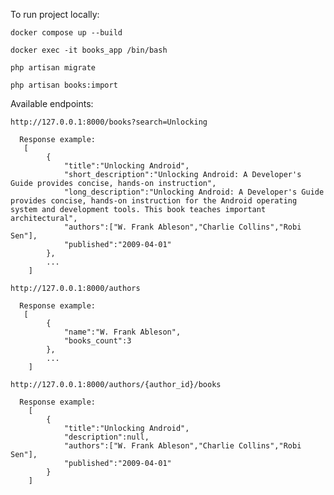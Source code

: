 To run project locally:

`docker compose up --build`

`docker exec -it books_app /bin/bash`

`php artisan migrate`

`php artisan books:import`

Available endpoints:

``http://127.0.0.1:8000/books?search=Unlocking``

      Response example:
       [
            {
                "title":"Unlocking Android",
                "short_description":"Unlocking Android: A Developer's Guide provides concise, hands-on instruction",
                "long_description":"Unlocking Android: A Developer's Guide provides concise, hands-on instruction for the Android operating system and development tools. This book teaches important architectural",
                "authors":["W. Frank Ableson","Charlie Collins","Robi Sen"],
                "published":"2009-04-01"
            },
            ...
        ]

``http://127.0.0.1:8000/authors``

      Response example:
       [
            {
                "name":"W. Frank Ableson",
                "books_count":3
            },
            ...
        ]

``http://127.0.0.1:8000/authors/{author_id}/books``

      Response example:
        [
            {
                "title":"Unlocking Android",
                "description":null,
                "authors":["W. Frank Ableson","Charlie Collins","Robi Sen"],
                "published":"2009-04-01"
            }
        ]
